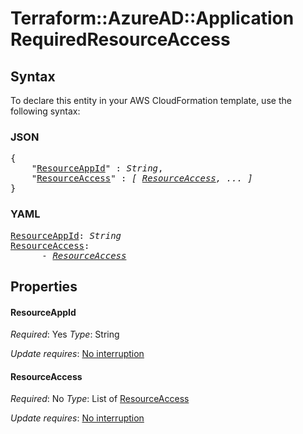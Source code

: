 # Terraform::AzureAD::Application RequiredResourceAccess

## Syntax

To declare this entity in your AWS CloudFormation template, use the following syntax:

### JSON

<pre>
{
    "<a href="#resourceappid" title="ResourceAppId">ResourceAppId</a>" : <i>String</i>,
    "<a href="#resourceaccess" title="ResourceAccess">ResourceAccess</a>" : <i>[ <a href="requiredresourceaccess-resourceaccess.md">ResourceAccess</a>, ... ]</i>
}
</pre>

### YAML

<pre>
<a href="#resourceappid" title="ResourceAppId">ResourceAppId</a>: <i>String</i>
<a href="#resourceaccess" title="ResourceAccess">ResourceAccess</a>: <i>
      - <a href="requiredresourceaccess-resourceaccess.md">ResourceAccess</a></i>
</pre>

## Properties

#### ResourceAppId

_Required_: Yes
_Type_: String

_Update requires_: [No interruption](https://docs.aws.amazon.com/AWSCloudFormation/latest/UserGuide/using-cfn-updating-stacks-update-behaviors.html#update-no-interrupt)

#### ResourceAccess

_Required_: No
_Type_: List of <a href="requiredresourceaccess-resourceaccess.md">ResourceAccess</a>

_Update requires_: [No interruption](https://docs.aws.amazon.com/AWSCloudFormation/latest/UserGuide/using-cfn-updating-stacks-update-behaviors.html#update-no-interrupt)

